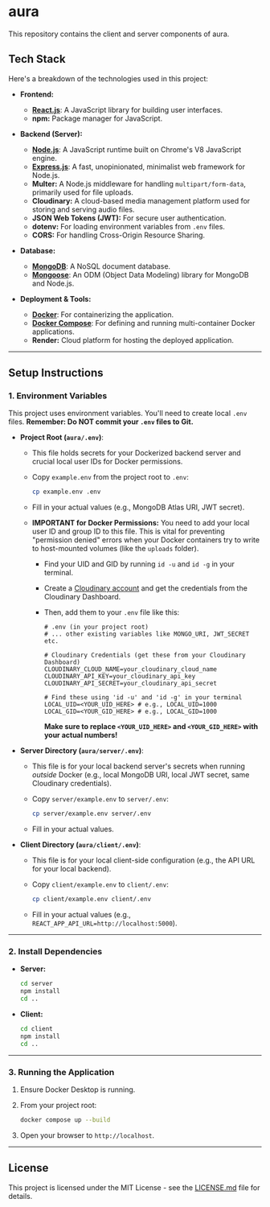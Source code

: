 # aura

This repository contains the client and server components of aura.

## Tech Stack

Here's a breakdown of the technologies used in this project:

- **Frontend:**

  - [**React.js**](https://react.dev/): A JavaScript library for building user interfaces.
  - **npm:** Package manager for JavaScript.

- **Backend (Server):**

  - [**Node.js**](https://nodejs.org/): A JavaScript runtime built on Chrome's V8 JavaScript engine.
  - [**Express.js**](https://expressjs.com/): A fast, unopinionated, minimalist web framework for Node.js.
  - **Multer:** A Node.js middleware for handling `multipart/form-data`, primarily used for file uploads.
  - **Cloudinary:** A cloud-based media management platform used for storing and serving audio files.
  - **JSON Web Tokens (JWT):** For secure user authentication.
  - **dotenv:** For loading environment variables from `.env` files.
  - **CORS:** For handling Cross-Origin Resource Sharing.

- **Database:**

  - [**MongoDB**](https://www.mongodb.com/): A NoSQL document database.
  - [**Mongoose**](https://mongoosejs.com/): An ODM (Object Data Modeling) library for MongoDB and Node.js.

- **Deployment & Tools:**
  - [**Docker**](https://www.docker.com/): For containerizing the application.
  - [**Docker Compose**](https://docs.docker.com/compose/): For defining and running multi-container Docker applications.
  - **Render:** Cloud platform for hosting the deployed application.

---

## Setup Instructions

### 1. Environment Variables

This project uses environment variables. You'll need to create local `.env` files. **Remember: Do NOT commit your `.env` files to Git.**

- **Project Root (`aura/.env`)**:

  - This file holds secrets for your Dockerized backend server and crucial local user IDs for Docker permissions.
  - Copy `example.env` from the project root to `.env`:
    ```bash
    cp example.env .env
    ```
  - Fill in your actual values (e.g., MongoDB Atlas URI, JWT secret).
  - **IMPORTANT for Docker Permissions:** You need to add your local user ID and group ID to this file. This is vital for preventing "permission denied" errors when your Docker containers try to write to host-mounted volumes (like the `uploads` folder).

    - Find your UID and GID by running `id -u` and `id -g` in your terminal.
    - Create a [Cloudinary account](https://cloudinary.com/) and get the credentials from the Cloudinary Dashboard.
    - Then, add them to your `.env` file like this:

      ```env
      # .env (in your project root)
      # ... other existing variables like MONGO_URI, JWT_SECRET etc.

      # Cloudinary Credentials (get these from your Cloudinary Dashboard)
      CLOUDINARY_CLOUD_NAME=your_cloudinary_cloud_name
      CLOUDINARY_API_KEY=your_cloudinary_api_key
      CLOUDINARY_API_SECRET=your_cloudinary_api_secret

      # Find these using 'id -u' and 'id -g' in your terminal
      LOCAL_UID=<YOUR_UID_HERE> # e.g., LOCAL_UID=1000
      LOCAL_GID=<YOUR_GID_HERE> # e.g., LOCAL_GID=1000
      ```

      **Make sure to replace `<YOUR_UID_HERE>` and `<YOUR_GID_HERE>` with your actual numbers!**

- **Server Directory (`aura/server/.env`)**:

  - This file is for your local backend server's secrets when running _outside_ Docker (e.g., local MongoDB URI, local JWT secret, same Cloudinary credentials).
  - Copy `server/example.env` to `server/.env`:

    ```bash
    cp server/example.env server/.env
    ```

  - Fill in your actual values.

- **Client Directory (`aura/client/.env`)**:

  - This file is for your local client-side configuration (e.g., the API URL for your local backend).
  - Copy `client/example.env` to `client/.env`:

    ```bash
    cp client/example.env client/.env
    ```

  - Fill in your actual values (e.g., `REACT_APP_API_URL=http://localhost:5000`).

---

### 2. Install Dependencies

- **Server:**
  ```bash
  cd server
  npm install
  cd ..
  ```
- **Client:**
  ```bash
  cd client
  npm install
  cd ..
  ```

---

### 3. Running the Application

1.  Ensure Docker Desktop is running.

2.  From your project root:
    ```bash
    docker compose up --build
    ```
3.  Open your browser to `http://localhost`.

---

## License

This project is licensed under the MIT License - see the [LICENSE.md](LICENSE.md) file for details.
